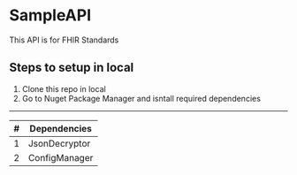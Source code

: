 # SampleAPI
This API is for FHIR Standards

## Steps to setup in local
1. Clone this repo in local
2. Go to Nuget Package Manager and isntall required dependencies
<hr>

| # | Dependencies|
|---|-------------|
| 1 | JsonDecryptor|
| 2 | ConfigManager |

</Table>
